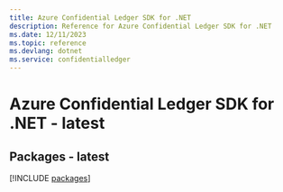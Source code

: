 ```yaml
---
title: Azure Confidential Ledger SDK for .NET
description: Reference for Azure Confidential Ledger SDK for .NET
ms.date: 12/11/2023
ms.topic: reference
ms.devlang: dotnet
ms.service: confidentialledger
---
```

# Azure Confidential Ledger SDK for .NET - latest
## Packages - latest
[!INCLUDE [packages](confidential-ledger-index.md)]